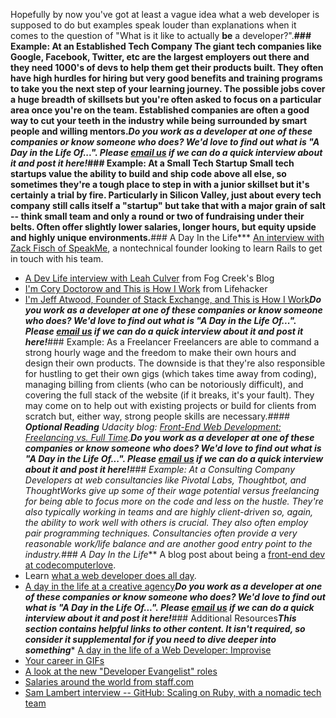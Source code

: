 Hopefully by now you've got at least a vague idea what a web developer is supposed to do but examples speak louder than explanations when it comes to the question of "What is it like to actually **be** a developer?".**### Example: At an Established Tech Company
The giant tech companies like Google, Facebook, Twitter, etc are the largest employers out there and they need 1000's of devs to help them get their products built.  They often have high hurdles for hiring but very good benefits and training programs to take you the next step of your learning journey.  The possible jobs cover a huge breadth of skillsets but you're often asked to focus on a particular area once you're on the team.  Established companies are often a good way to cut your teeth in the industry while being surrounded by smart people and willing mentors.***Do you work as a developer at one of these companies or know someone who does?  We'd love to find out what is "A Day in the Life Of...".  Please [email us](mailto:curriculum@theodinproject.com) if we can do a quick interview about it and post it here!***### Example: At a Small Tech Startup
Small tech startups value the ability to build and ship code above all else, so sometimes they're a tough place to step in with a junior skillset but it's certainly a trial by fire.  Particularly in Silicon Valley, just about every tech company still calls itself a "startup" but take that with a major grain of salt -- think small team and only a round or two of fundraising under their belts.  Often offer slightly lower salaries, longer hours, but equity upside and highly unique environments.**### A Day In the Life*** [An interview with Zack Fisch of SpeakMe](https://web.archive.org/web/20170619051959/http://1000hours.io/post/82536681454/interview-with-zack-fisch-of-speakme), a nontechnical founder looking to learn Rails to get in touch with his team.
* [A Dev Life interview with Leah Culver](http://blog.fogcreek.com/dev-life-interview-with-leah-culver/) from Fog Creek's Blog
* [I'm Cory Doctorow and This is How I Work](http://lifehacker.com/5993401/im-cory-doctorow-and-this-is-how-i-work) from Lifehacker
* [I'm Jeff Atwood, Founder of Stack Exchange, and This is How I Work](http://lifehacker.com/5950386/im-jeff-atwood-founder-of-stack-exchange-and-this-is-how-i-work)***Do you work as a developer at one of these companies or know someone who does?  We'd love to find out what is "A Day in the Life Of...".  Please [email us](mailto:curriculum@theodinproject.com) if we can do a quick interview about it and post it here!***### Example: As a Freelancer
Freelancers are able to command a strong hourly wage and the freedom to make their own hours and design their own products.  The downside is that they're also responsible for hustling to get their own gigs (which takes time away from coding), managing billing from clients (who can be notoriously difficult), and covering the full stack of the website (if it breaks, it's your fault).  They may come on to help out with existing projects or build for clients from scratch but, either way, strong people skills are necessary.**#### **Optional Reading*** Udacity blog: [Front-End Web Development: Freelancing vs. Full Time](http://blog.udacity.com/2014/09/front-end-web-dev-freelance.html).***Do you work as a developer at one of these companies or know someone who does?  We'd love to find out what is "A Day in the Life Of...".  Please [email us](mailto:curriculum@theodinproject.com) if we can do a quick interview about it and post it here!***### Example: At a Consulting Company
Developers at web consultancies like Pivotal Labs, Thoughtbot, and ThoughtWorks give up some of their wage potential versus freelancing for being able to focus more on the code and less on the hustle.  They're also typically working in teams and are highly client-driven so, again, the ability to work well with others is crucial.  They also often employ pair programming techniques.  Consultancies often provide a very reasonable work/life balance and are another good entry point to the industry.**### A Day In the Life*** A blog post about being a [front-end dev at codecomputerlove](https://www.codecomputerlove.com/blog/a-day-in-the-life-of-a-web-developer).
* Learn [what a web developer does all day](http://www.kitsmedia.ca/what-does-a-web-developer-do-all-day/).
* [A day in the life at a creative agency](http://www.torpedogroup.com/blog/a-day-in-the-life-of-a-web-developer/)***Do you work as a developer at one of these companies or know someone who does?  We'd love to find out what is "A Day in the Life Of...".  Please [email us](mailto:curriculum@theodinproject.com) if we can do a quick interview about it and post it here!***### Additional Resources***This section contains helpful links to other content. It isn't required, so consider it supplemental for if you need to dive deeper into something**** [A day in the life of a Web Developer: Improvise](http://blogs.lt.vt.edu/compass/a-day-in-the-life-of-a-web-developer-improvise/)
* [Your career in GIFs](http://net.tutsplus.com/articles/general/the-11-phases-of-a-web-developers-career-as-illustrated-by-memes/)
* [A look at the new "Developer Evangelist" roles](http://thenextweb.com/dd/2012/06/03/a-day-in-the-life-of-a-developer-evangelist/)
* [Salaries around the world from staff.com](http://www.staff.com/blog/it-jobs-with-the-highest-pay-and-fastest-growth-infographic/)
* [Sam Lambert interview -- GitHub: Scaling on Ruby, with a nomadic tech team](https://medium.com/s-c-a-l-e/github-scaling-on-ruby-with-a-nomadic-tech-team-4db562b96dcd)
